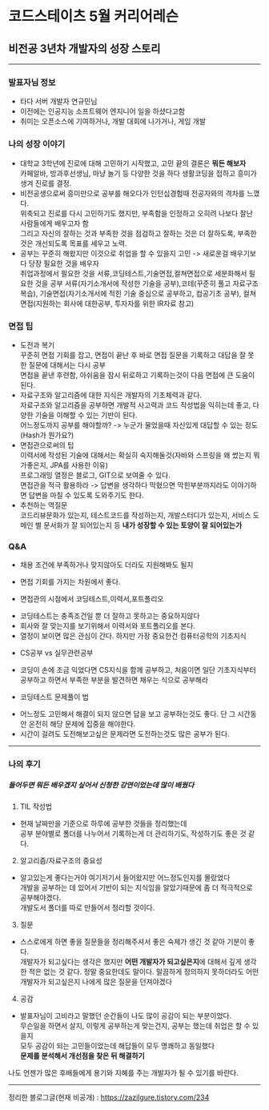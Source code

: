# 코드스테이츠 5월 커리어레슨

## 비전공 3년차 개발자의 성장 스토리

---

### 발표자님 정보
 
* 타다 서버 개발자 연규민님
* 이전에는 인공지능 소프트웨어 엔지니어 일을 하셨다고함
* 취미는 오픈소스에 기여하거나, 개발 대회에 나가거나, 게임 개발

### 나의 성장 이야기
 
* 대학교 3학년에 진로에 대해 고민하기 시작했고, 고민 끝의 결론은 **뭐든 해보자**  
카페알바, 방과후선생님, 마냥 놀기 등 다양한 것을 하다 생활코딩을 접하고 흥미가 생겨 진로를 결정.  
* 비전공생으로써 흥미만으로 공부를 해오다가 인턴십경험때 전공자와의 격차를 느꼈다.  
위축되고 진로를 다시 고민하기도 했지만, 부족함을 인정하고 오히려 나보다 잘난 사람들에게 배우고자 함  
그리고 자신의 잘하는 것과 부족한 것을 점검하고 잘하는 것은 더 잘하도록, 부족한 것은 개선되도록 목표를 세우고 노력.
* 공부는 꾸준히 해왔지만 이것으로 취업을 할 수 있을지 고민 -> 새로운걸 배우기보다 당장 필요한 것을 배우자  
취업과정에서 필요한 것을 서류,코딩테스트,기술면접,컬쳐면접으로 세분화해서 필요한 것을 공부
서류(자기소개서에 작성한 기술을 공부),코테(꾸준히 풀고 자료구조 복습), 기술면접(자기소개서에 적힌 기술 중심으로 공부하고, 컴공기초 공부), 컬쳐면접(지원하는 회사에 대한공부, 투자자를 위한 IR자료 참고)
### 면접 팁
 
* 도전과 복기  
꾸준히 면접 기회를 잡고, 면접이 끝난 후 바로 면접 질문을 기록하고 대답을 잘 못한 질문에 대해서는 다시 공부  
면접을 끝낸 후련함, 아쉬움을 잠시 뒤로하고 기록하는것이 다음 면접에 큰 도움이 된다.
* 자료구조와 알고리즘에 대한 지식은 개발자의 기초체력과 같다.  
자료구조와 알고리즘을 공부하면 개발적 사고력과 코드 작성법을 익히는데 좋고, 다양한 기술을 이해할 수 있는 기반이 된다.  
어느정도까지 공부를 해야할까? -> 누군가 물었을때 자신있게 대답할 수 있는 정도(Hash가 뭔가요?)
* 면접관으로써의 팁  
이력서에 작성된 기술에 대해서는 확실히 숙지해둘것(자바와 스프링을 왜 썼는지 뭐가좋은지, JPA를 사용한 이유)  
프로그래밍 열정은 블로그, GIT으로 보여줄 수 있다.  
면접관을 적극 활용하라 -> 답변을 생각하다 막혔으면 막힌부분까지라도 이야기하면 답변을 마칠 수 있도록 도와주기도 한다.  
* 추천하는 역질문  
코드리뷰문화가 있는지, 테스트코드를 작성하는지, 개발스터디가 있는지, 서비스 도메인 별 문서화가 잘 되어있는지 등 **내가 성장할 수 있는 토양이 잘 되어있는가**

### Q&A
 
* 채용 조건에 부족하거나 맞지않아도 더라도 지원해봐도 될지
 - 면접 기회를 가지는 차원에서 좋다.
* 면접관의 시점에서 코딩테스트,이력서,포트폴리오
 - 코딩테스트는 충족조건일 뿐 더 잘하고 못하고는 중요하지않다
 - 회사와 잘 맞는지를 보기위해서 이력서와 포트폴리오를 본다.
 - 열정이 보이면 많은 관심이 간다. 하지만 가장 중요한건 컴퓨터공학의 기초지식
* CS공부 vs 실무관련공부
 - 코딩이 손에 조금 익었다면 CS지식을 함께 공부하고, 처음이면 일단 기초지식부터 공부하고 하면서 부족한 부분을 발견하면 채우는 식으로 공부해라
 * 코딩테스트 문제풀이 법
 - 어느정도 고민해서 해결이 되지 않으면 답을 보고 공부하는것도 좋다. 단 그 시간동안 온전히 해당 문제에 집중을 해야한다.
 - 시간이 걸려도 도전해보고싶은 문제라면 도전하는것도 많은 공부가 된다.

---
### 나의 후기

##### 들어두면 뭐든 배우겠지 싶어서 신청한 강연이었는데 많이 배웠다
1. TIL 작성법
 * 현재 날짜만을 기준으로 하루에 공부한 것들을 정리했는데  
 공부 분야별로 폴더를 나누어서 기록하는게 더 관리하기도, 작성하기도 좋은 것 같다.
2. 알고리즘/자료구조의 중요성  
 * 알고있는게 좋다는거야 여기저기서 들어왔지만 어느정도인지를 몰랐었다  
 개발을 공부하는 데 있어서 기반이 되는 지식임을 알았기때문에 좀 더 적극적으로 공부해야겠다.  
 개발도서 폴더를 따로 만들어서 정리할 것이다.
3. 질문
 * 스스로에게 하면 좋을 질문들을 정리해주셔서 좋은 숙제가 생긴 것 같아 기분이 좋다.  
 개발자가 되고싶다는 생각은 했지만 **어떤 개발자가 되고싶은지**에 대해서 깊게 생각한 적은 없는 것 같다. 정말 중요한데도 말이다.
 말끔하게 정의하지 못하더라도 어떤 개발자가 되고싶은지 나에게 많은 질문을 던져야겠다  
 4. 공감
 * 발표자님이 고비라고 말했던 순간들이 나도 많이 공감이 되는 부분이었다.  
 무슨일을 하면서 살지, 이렇게 공부하는게 맞는건지, 공부는 했는데 취업은 할 수 있을지  
 모두 공감이 되는 고민들이었는데 해답들이 모두 명쾌하고 동일했다  
 **문제를 분석해서 개선점을 찾은 뒤 해결하기**  

 나도 언젠가 많은 후배들에게 용기와 지혜를 주는 개발자가 될 수 있기를 바란다.

 ---

 정리한 블로그글(현재 비공개) : https://zazilgure.tistory.com/234
 